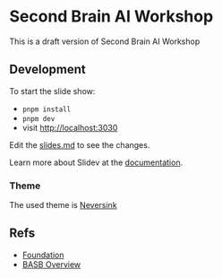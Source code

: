 # Second Brain AI Workshop 

This is a draft version of Second Brain AI Workshop

## Development

To start the slide show:

- `pnpm install`
- `pnpm dev`
- visit <http://localhost:3030>

Edit the [slides.md](./slides.md) to see the changes.

Learn more about Slidev at the [documentation](https://sli.dev/).

### Theme

The used theme is [Neversink](https://gureckis.github.io/slidev-theme-neversink/layouts/section.html)

## Refs

- [Foundation](https://www.buildingasecondbrain.com/foundation)
- [BASB Overview](https://fortelabs.com/blog/basboverview/)
